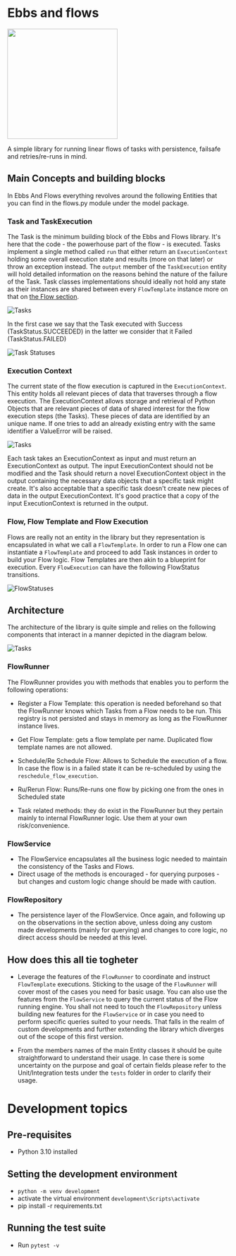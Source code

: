 # Ebbs and flows
<img src="./docs/images/ebbs-and-flows-sv-screenshot.jpg" width="250"/>

A simple library for running linear flows of tasks with persistence, failsafe and retries/re-runs in mind.

## Main Concepts and building blocks
In Ebbs And Flows everything revolves around the following Entities that you can find in the flows.py module under the model package.

### Task and TaskExecution
The Task is the minimum building block of the Ebbs and Flows library. It's here that the code - the powerhouse part of the flow - is executed. Tasks implement a single method called ```run``` that either return an ```ExecutionContext``` holding some overall execution state and results (more on that later) or throw an exception instead. The ```output``` member of the ```TaskExecution``` entity will hold detailed information on the reasons behind the nature of the failure of the Task.
Task classes implementations should ideally not hold any state as their instances are shared between every ```FlowTemplate``` instance more on that on [the Flow section](#flow-flow-template-and-flow-execution). 

![Tasks](/docs/images/tasks.png)


In the first case we say that the Task executed with Success (TaskStatus.SUCCEEDED) in the latter we consider that it Failed (TaskStatus.FAILED)

![Task Statuses](/docs/images/task_execution_states.png)


### Execution Context
The current state of the flow execution is captured in the ```ExecutionContext```. This entity holds all  relevant pieces of data that traverses through a flow execution. 
The ExecutionContext allows storage and retrieval of Python Objects that are relevant pieces of data of shared interest for the flow execution steps (the Tasks). These pieces of data are identified by an unique name. If one tries to add an already existing entry with the same identifier a ValueError will be raised.

![Tasks](/docs/images/execution_context.png)

Each task takes an ExecutionContext as input and must return an ExecutionContext as output. The input ExecutionContext should not be modified and the Task should return a novel ExecutionContext object in the output containing the necessary data objects that a specific task might create. It's also acceptable that a specific task doesn't create new pieces of data in the output ExecutionContext. It's good practice that a copy of the input ExecutionContext is returned in the output.

### Flow, Flow Template and Flow Execution
Flows are really not an entity in the library but they representation is encapsulated in what we call a ```FlowTemplate```. In order to run a Flow one can instantiate a ```FlowTemplate``` and proceed to add Task instances in order to build your Flow logic.
Flow Templates are then akin to a blueprint for execution. Every ```FlowExecution``` can have the following FlowStatus transitions.

![FlowStatuses](/docs/images/flow_execution_states.png)

## Architecture 

The architecture of the library is quite simple and relies on the following components that interact in a manner depicted in the diagram below.

![Tasks](/docs/images/architecture.png)

### FlowRunner
The FlowRunner provides you with methods that enables you to perform the following operations:
- Register a Flow Template: this operation is needed beforehand so that the FlowRunner knows which Tasks from a Flow needs to be run. This registry is not persisted and stays in memory as long as the FlowRunner instance lives.

- Get Flow Template: gets a flow template per name. Duplicated flow template names are not allowed.

- Schedule/Re Schedule Flow: Allows to Schedule the execution of a flow. In case the flow is in a failed state it can be re-scheduled by using the ```reschedule_flow_execution```.

- Ru/Rerun Flow: Runs/Re-runs one flow by picking one from the ones in Scheduled state

- Task related methods: they do exist in the FlowRunner but they pertain mainly to internal FlowRunner logic. Use them at your own risk/convenience.


### FlowService
- The FlowService encapsulates all the business logic needed to maintain the consistency of the Tasks and Flows.
- Direct usage of the methods is encouraged - for querying purposes - but changes and custom logic change should be made with caution.

### FlowRepository
- The persistence layer of the FlowService. Once again, and following up on the observations in the section above, unless doing any custom made developments (mainly for querying) and changes to core logic, no direct access should be needed at this level.

## How does this all tie togheter
- Leverage the features of the ```FlowRunner``` to coordinate and instruct ```FlowTemplate``` executions. Sticking to the usage of the ```FlowRunner``` will cover most of the cases you need for basic usage. You can also use the features from the ```FlowService``` to query the current status of the Flow running engine. You shall not need to touch the ```FlowRepository``` unless building new features for the ```FlowService``` or in case you need to perform specific queries suited to your needs.
That falls in the realm of custom developments and further extending the library which diverges out of the scope of this first version.

- From the members names of the main Entity classes it should be quite straightforward to understand their usage. In case there is some uncertainty on the purpose and goal of certain fields please refer to the Unit/Integration tests under the ```tests``` folder in order to clarify their usage.

# Development topics
## Pre-requisites 
- Python 3.10 installed

## Setting the development environment
- ```python -m venv development``` 
- activate the virtual environment ```development\Scripts\activate```
- pip install -r requirements.txt

## Running the test suite
- Run ```pytest -v```